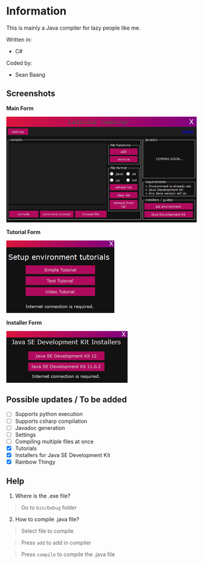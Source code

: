 # Information
This is mainly a Java compiler for lazy people like me.

Written in:
- C#

Coded by:
- Sean Baang

## Screenshots
<b>Main Form</b>

<img src="screenshots/main.PNG"> 

<b>Tutorial Form</b>

<img src="screenshots/tuts.PNG"> 

<b>Installer Form</b>

<img src="screenshots/installers.PNG"> 

## Possible updates / To be added
- [ ] Supports python execution
- [ ] Supports csharp compilation
- [ ] Javadoc generation
- [ ] Settings
- [ ] Compiling multiple files at once
- [x] Tutorials
- [x] Installers for Java SE Development Kit
- [x] Rainbow Thingy

## Help

1. Where is the .exe file?
> Go to `bin/Debug` folder
2. How to compile .java file?
> Select file to compile

> Press `add` to add in compiler

> Press `compile` to compile the .java file
